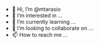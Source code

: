 - 👋 Hi, I’m @mtarasio
- 👀 I’m interested in ...
- 🌱 I’m currently learning ...
- 💞️ I’m looking to collaborate on ...
- 📫 How to reach me ...

<!---
mtarasio/mtarasio is a ✨ special ✨ repository because its `README.md` (this file) appears on your GitHub profile.
You can click the Preview link to take a look at your changes.
--->
